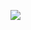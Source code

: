 <a href="https://opgc.me/#/users/tunameatball" target="_blank"><img src="https://api.opgc.me/githubs/users/tunameatball/tag/?theme=basic" /></a>
